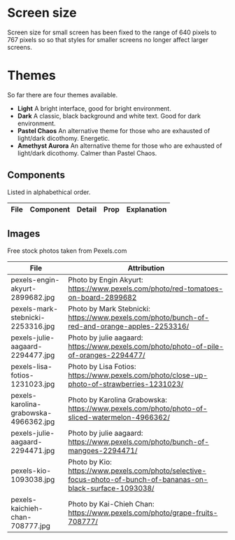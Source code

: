 <!-- @format -->

# Screen size

<!-- prettier-ignore -->
Screen size for small screen has been fixed to the range of 640 pixels to 767 pixels so so that styles for smaller screens no longer affect larger screens.

# Themes

So far there are four themes available.

<!-- prettier-ignore -->
-   **Light**
    A bright interface, good for bright environment.
-   **Dark** 
    A classic, black background and white text. Good for dark environment.
-   **Pastel Chaos**
    An alternative theme for those who are exhausted of light/dark dicothomy. Energetic.
-   **Amethyst Aurora** 
    An alternative theme for those who are exhausted of light/dark dicothomy. Calmer than Pastel Chaos.

## Components

Listed in alphabethical order.

| File | Component | Detail | Prop | Explanation |
| ---- | --------- | ------ | ---- | ----------- |

## Images

Free stock photos taken from Pexels.com

| File                                  | Attribution                                                                                                    |
| ------------------------------------- | -------------------------------------------------------------------------------------------------------------- |
| pexels-engin-akyurt-2899682.jpg       | Photo by Engin Akyurt: https://www.pexels.com/photo/red-tomatoes-on-board-2899682                              |
| pexels-mark-stebnicki-2253316.jpg     | Photo by Mark Stebnicki: https://www.pexels.com/photo/bunch-of-red-and-orange-apples-2253316/                  |
| pexels-julie-aagaard-2294477.jpg      | Photo by julie aagaard: https://www.pexels.com/photo/photo-of-pile-of-oranges-2294477/                         |
| pexels-lisa-fotios-1231023.jpg        | Photo by Lisa Fotios: https://www.pexels.com/photo/close-up-photo-of-strawberries-1231023/                     |
| pexels-karolina-grabowska-4966362.jpg | Photo by Karolina Grabowska: https://www.pexels.com/photo/photo-of-sliced-watermelon-4966362/                  |
| pexels-julie-aagaard-2294471.jpg      | Photo by julie aagaard: https://www.pexels.com/photo/bunch-of-mangoes-2294471/                                 |
| pexels-kio-1093038.jpg                | Photo by Kio: https://www.pexels.com/photo/selective-focus-photo-of-bunch-of-bananas-on-black-surface-1093038/ |
| pexels-kaichieh-chan-708777.jpg       | Photo by Kai-Chieh Chan: https://www.pexels.com/photo/grape-fruits-708777/                                     |
